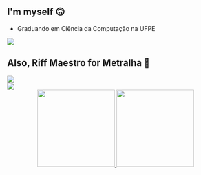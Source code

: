 ## I'm myself 🙃

- Graduando em Ciência da Computação na UFPE
<div>
  <a href="https://cin.ufpe.br/~jpam" target="_blank"><img src="https://img.shields.io/badge/website-000000?style=for-the-badge&logo=About.me&logoColor=white" target="_blank"> </a>
</div>

## Also, Riff Maestro for Metralha 🤘
<div>
  <a href="https://www.youtube.com/@metralha_band" target="_blank"><img src="https://img.shields.io/badge/YouTube-FF0000?style=for-the-badge&logo=youtube&logoColor=white" target="_blank"></a>
</div>

<img src="https://user-images.githubusercontent.com/73097560/115834477-dbab4500-a447-11eb-908a-139a6edaec5c.gif" >

<div align="center">
  <a href="https://github.com/SunIord">
  <img height="180em" src="https://github-readme-stats.vercel.app/api?username=SunIord&show_icons=true&theme=dark&include_all_commits=true&count_private=true"/>
  <img height="180em" src="https://github-readme-stats.vercel.app/api/top-langs/?username=SunIord&layout=compact&langs_count=7&theme=dark"/>
</div>